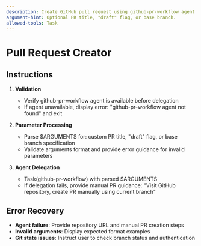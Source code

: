 ```yaml
---
description: Create GitHub pull request using github-pr-workflow agent.
argument-hint: Optional PR title, "draft" flag, or base branch.
allowed-tools: Task
---
```


# Pull Request Creator

## Instructions

1. **Validation**
   - Verify github-pr-workflow agent is available before delegation
   - If agent unavailable, display error: "github-pr-workflow agent not found" and exit

2. **Parameter Processing**
   - Parse $ARGUMENTS for: custom PR title, "draft" flag, or base branch specification
   - Validate arguments format and provide error guidance for invalid parameters

3. **Agent Delegation**
   - Task(github-pr-workflow) with parsed $ARGUMENTS
   - If delegation fails, provide manual PR guidance: "Visit GitHub repository, create PR manually using current branch"

## Error Recovery

- **Agent failure**: Provide repository URL and manual PR creation steps
- **Invalid arguments**: Display expected format examples
- **Git state issues**: Instruct user to check branch status and authentication